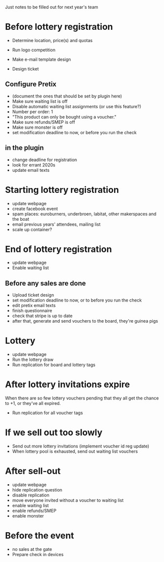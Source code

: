 Just notes to be filled out for next year's team

# Before lottery registration
  * Determine location, price(s) and quotas
  
  * Run logo competition
  * Make e-mail template design
  * Design ticket
  
## Configure Pretix
  * (document the ones that should be set by plugin here)
  * Make sure waiting list is off
  * Disable automatic waiting list assignments (or use this feature?)
  * Number per order: 1
  * "This product can only be bought using a voucher."
  * Make sure refunds/SMEP is off
  * Make sure monster is off
  * set modification deadline to now, or before you run the check

## in the plugin
  * change deadline for registration
  * look for errant 2020s
  * update email texts
  
# Starting lottery registration
  * update webpage
  * create facebook event
  * spam places: euroburners, underbroen, labitat, other makerspaces and the boat
  * email previous years' attendees, mailing list  
  * scale up container?

# End of lottery registration
  * update webpage
  * Enable waiting list

## Before any sales are done
  * Upload ticket design
  * set modification deadline to now, or to before you run the check
  * edit pretix email texts
  * finish questionnaire
  * check that stripe is up to date
  * after that, generate and send vouchers to the board, they're guinea pigs 
  
# Lottery
  * update webpage
  * Run the lottery draw
  * Run replication for board and lottery tags

# After lottery invitations expire
When there are so few lottery vouchers pending that they all get the chance to
+1, or they've all expired.
  * Run replication for all voucher tags

# If we sell out too slowly
  * Send out more lottery invitations (implement voucher id reg update)
  * When lottery pool is exhausted, send out waiting list vouchers

# After sell-out
  * update webpage
  * hide replication question
  * disable replication
  * move everyone invited without a voucher to waiting list
  * enable waiting list
  * enable refunds/SMEP
  * enable monster

# Before the event
  * no sales at the gate
  * Prepare check in devices
  
